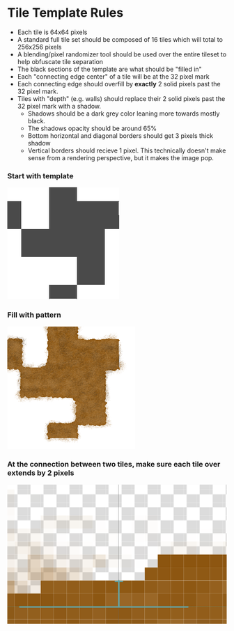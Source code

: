 # Tile Template Rules

- Each tile is 64x64 pixels
- A standard full tile set should be composed of 16 tiles which will total to 256x256 pixels
- A blending/pixel randomizer tool should be used over the entire tileset to help obfuscate tile separation
- The black sections of the template are what should be "filled in"
- Each "connecting edge center" of a tile will be at the 32 pixel mark
- Each connecting edge should overfill by **exactly** 2 solid pixels past the 32 pixel mark.
- Tiles with "depth" (e.g. walls) should replace their 2 solid pixels past the 32 pixel mark with a shadow.
  - Shadows should be a dark grey color leaning more towards mostly black.
  - The shadows opacity should be around 65%
  - Bottom horizontal and diagonal borders should get 3 pixels thick shadow
  - Vertical borders should recieve 1 pixel. This technically doesn't make sense from a rendering perspective, but it makes the image pop.

### Start with template
![template_tile_example](/assets/tilesets/tile_template.png)
### Fill with pattern
![template_tile_example](/assets/tilesets/dirt.png)
### At the connection between two tiles, make sure each tile over extends by 2 pixels
![template_tile_example](/assets/tilesets/template_tile_example.png)
